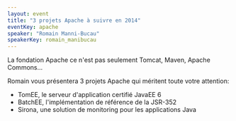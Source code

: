 ```yaml
---
layout: event
title: "3 projets Apache à suivre en 2014"
eventKey: apache
speaker: "Romain Manni-Bucau"
speakerKey: romain_manibucau
---
```


La fondation Apache ce n'est pas seulement Tomcat, Maven, Apache Commons...

Romain vous présentera 3 projets Apache qui méritent toute votre attention:
* TomEE, le serveur d'application certifié JavaEE 6
* BatchEE, l'implémentation de référence de la JSR-352
* Sirona, une solution de monitoring pour les applications Java